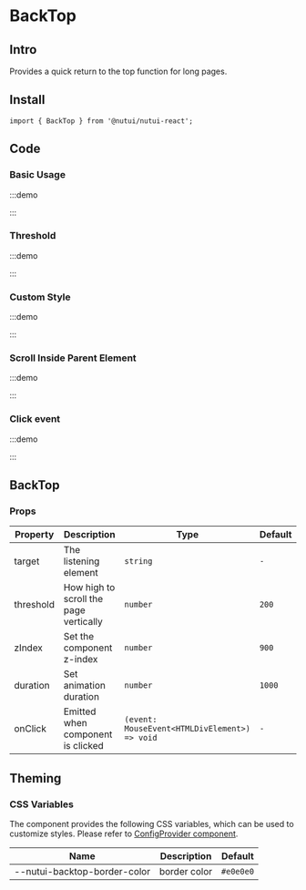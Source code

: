 # BackTop

## Intro

Provides a quick return to the top function for long pages.

## Install

```tsx
import { BackTop } from '@nutui/nutui-react';
```

## Code

### Basic Usage

:::demo

<CodeBlock src='h5/demo1.tsx'></CodeBlock>

:::

### Threshold

:::demo

<CodeBlock src='h5/demo2.tsx'></CodeBlock>

:::

### Custom Style

:::demo

<CodeBlock src='h5/demo3.tsx'></CodeBlock>

:::

### Scroll Inside Parent Element

:::demo

<CodeBlock src='h5/demo4.tsx'></CodeBlock>

:::

### Click event

:::demo

<CodeBlock src='h5/demo5.tsx'></CodeBlock>

:::

## BackTop

### Props

| Property | Description | Type | Default |
| --- | --- | --- | --- |
| target | The listening element | `string` | `-` |
| threshold | How high to scroll the page vertically | `number` | `200` |
| zIndex | Set the component z-index | `number` | `900` |
| duration | Set animation duration | `number` | `1000` |
| onClick | Emitted when component is clicked | `(event: MouseEvent<HTMLDivElement>) => void` | `-` |

## Theming

### CSS Variables

The component provides the following CSS variables, which can be used to customize styles. Please refer to [ConfigProvider component](#/en-US/component/configprovider).

| Name | Description | Default |
| --- | --- | --- |
| \--nutui-backtop-border-color | border color | `#e0e0e0` |